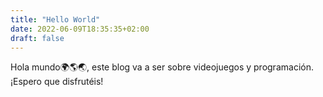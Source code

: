 ```yaml
---
title: "Hello World"
date: 2022-06-09T18:35:35+02:00
draft: false
---
```


Hola mundo🌍​🌎​🌏​, este blog va a ser sobre videojuegos y programación. ¡Espero que disfrutéis!